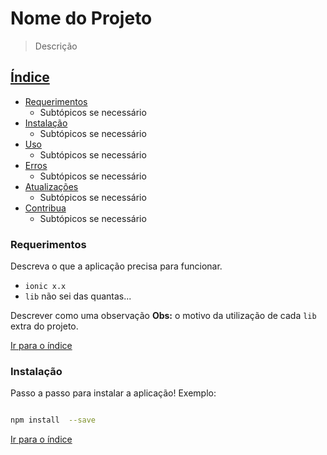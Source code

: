 # Nome do Projeto

> Descrição

## <a href="#Índice">Índice</a>
* [Requerimentos](#Requerimentos)
  - Subtópicos se necessário
* [Instalação](#Instalação)
  - Subtópicos se necessário
* [Uso](#Uso)
  - Subtópicos se necessário
* [Erros](#Erros)
  - Subtópicos se necessário
* [Atualizações](#Atualizações)
  - Subtópicos se necessário
* [Contribua](#Contribua)
  - Subtópicos se necessário

### Requerimentos

Descreva o que a aplicação precisa para funcionar.
* `ionic x.x`
* `lib` não sei das quantas...

Descrever como uma observação **Obs:** o motivo da utilização de cada `lib` extra do projeto.

[Ir para o índice](#Índice)

### Instalação
Passo a passo para instalar a aplicação! Exemplo:
```sh

npm install  --save

```
[Ir para o índice](#Índice)
